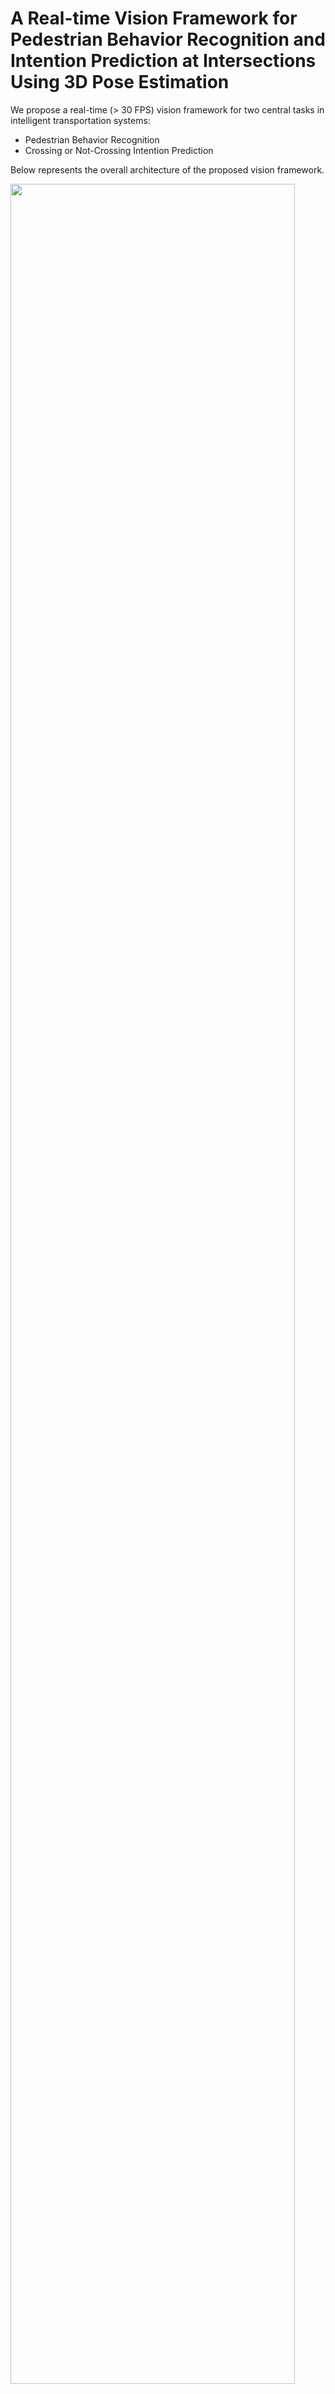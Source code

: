 # A Real-time Vision Framework for Pedestrian Behavior Recognition and Intention Prediction at Intersections Using 3D Pose Estimation


We propose a real-time (> 30 FPS) vision framework for two central tasks in intelligent transportation systems:

- Pedestrian Behavior Recognition
- Crossing or Not-Crossing Intention Prediction

Below represents the overall architecture of the proposed vision framework.

<p float="center">
  <img src="data/figures/overall_architecture.png" width="95%" />
</p>

Receiving a sequence of image frames, the proposed framework 1) extracts both 3D and 2D pose of pedestrian of interest in addition to V2P and environment contexts, 2) analyzes the behavior of the pedestrian and 3) predicts the intention of crossing or not-crossing.

<p float="center">
  <img src="data/figures/pose_eg_2d.png" width="49%" />
  <img src="data/figures/pose_eg_3d.png" width="49%" />
</p>

Our project includes the following software packages

- [Multi-object tracker](multi_object_tracker/mot.py)
- [Human pose analyzer (projection of 3D pose to 2D imaging planes)](demo_2d_3d_joints.py)
- [Feature (V2P &amp; environmental contexts) extractor](demo_feature_extraction.py)
- [Trainer and tester for intention prediction](intention_prediction/main.py) [(+ raw data)](intention_prediction/data_raw)

> [**A Real-time Vision Framework for Pedestrian Behavior Recognition and Intention Prediction at Intersections Using 3D Pose Estimation**](https://arxiv.org/abs/2009.10868),
> [Ue-Hwan Kim](https://github.com/Uehwan), [Dongho Ka](https://stslabblog.wordpress.com/people/), [Hwasoo Yea](https://stslabblog.wordpress.com/people/), [Jong-Hwan Kim](http://rit.kaist.ac.kr/home/jhkim/Biography_en),
> *IEEE Transactions on Intelligent Transportation Systems, Under Review, 2020*

## Getting Started

We implemented and tested our framework on Ubuntu 18.04 with python >= 3.6. It supports both GPU and CPU inference.

Clone the repo:

```bash
git clone https://github.com/Uehwan/VisionForPedestrian.git
```

Install the requirements using `virtualenv` or `conda`:

```bash
# pip
source scripts/install_pip.sh

# conda
source scripts/install_conda.sh
```

## Running the Demos

### 3D and 2D Pose Estimation: Behavior Analysis

Simply run the following:

```bash
python demo_2d_3d_joints.py
```

### Semantic Segmentation

Simply run the following:

```bash
python demo_semantic_segmentation.py
```

### Multi-Object Tracking and Feature Extraction

#### 1. Videos to Images

First, you need to extract images from video files by running

```bash
python demo_video_processing.py --root_dir PATH_TO_ROOT --output_dir PATH_TO_OUTPUT
```

The root_dir should look like this (this is to support processing of multiple videos at once):

```bash
|---- ROOT_DIR
|     |---- folder_1
|           |---- video_1.mp4
|           |---- video_2.mp4
|           |---- video_3.mp4
|     |---- folder_2
|           |---- video_1.mp4
```

After processing, the output_dir becomes the following structure:

```bash
|---- OUTPUT_DIR
|     |---- folder_1
|           |---- video_1
|                 |---- 000001.png
|                 |---- 000002.png
|                 |---- 000003.png
|           |---- video_2
|                 |---- 000001.png
|                 |---- 000002.png
|                 |---- 000003.png
|           |---- video_3
|                 |---- 000001.png
|                 |---- 000002.png
|                 |---- 000003.png
|     |---- folder_2
|           |---- video_1
|                 |---- 000001.png
|                 |---- 000002.png
|                 |---- 000003.png
```

#### 2. Detectors and Trackers

Next, you need to run detectors and object trackers.
Before running detectors and trackers, prepare vibe data by executing

```bash
source scripts/prepare_vibe_data.sh
```

Then,

```bash
python demo_detection.py --root_dir PATH_TO_ROOT --output_dir PATH_TO_OUTPUT
```

Here, the root_path is same as the output_dir of the previous step (demo_video_processing)

#### 3. Labeling Crosswalks

Before you extract features for intention prediction, you need to label crosswalk positions by running

```bash
python demo_label_crosswalk.py --root_dir PATH_TO_ROOT
```

To label the entrance of each crosswalk, click two ends of each crosswalk sequentially. Then, the script will automatically save the labeling result. For example, click cw1-endpoint1 => cw1-endpoint2 => cw2-endpoint1 => cw2-endpoint2 => cw3-endpoint1 => ...

(You can run "demo_crosswalk.py" for the automatic crosswalk detection with tensorflow > 2.1, but the performance is not satisfactory)

If you're working on a single scene, you can simply insert the crosswalk position in the [demo_feature_extraction.py](demo_feature_extraction.py) file

#### 4. Identifying Same Pedestrians and Labeling Signal Phase

Since the object detector and tracker are not perfect, you need to label the same object ids.

Provide the same pedestrian labels as the following format (xlsx or csv in one column) for each video file and put them in the 'data_annotation' folder (you could name them as 'date_id_pedestrian.xlsx').

```
p_id_match
1,3,5
10,15,22,55
32
59
```

For signal phases, follow the below format for each video and put them in the 'data_annotation' folder (name them as 'date_id_signal.xlsx').
```
signal_phase    frame
Green           1558
Flashing Green  1888
Red	            2308
Green           2966
Flashing Green  3296
Red             3716
Green           6989
```

In the above example, the signal is green for frames in the range of (0, 1558].

#### 5. Extract Pedestrian and Vehicle Features

Then, run the below

```bash
python demo_feature_extraction.py --root_dir DIR_TO_DATA_PICKLE
```

After extracting features, divide them into 'train', 'val', and 'test' sets. For this, make three directories ('train', 'val', and 'test' inside 'data_csv') and put each csv in the corresponding to each split directory.

### Training and Testing the Performance of Intention Prediction

```bash
# For other configurations, refer to experiment_graph.sh & experiment_table.sh
cd intention_prediction
python main.py \
    --exp_name "GRU_ST_CSO_l2_h32_F05_CL05" \
    --model_type "gru" \
    --num_layers 2 \
    --hidden_size 32 \
    --future_stamps 0.5 \
    --num_output 1 \
    --context_length 0.5
```

You can run the following to retrieve the evaluation results reported in our manuscript.

```bash
python plot_results.py
```

## Evaluation Results

<p float="center">
  <img src="data/figures/intention_FFNN_ST.png" width="32%" />
  <img src="data/figures/intention_gru_ST.png" width="32%" />
  <img src="data/figures/intention_transformer_ST.png" width="32%" />
</p>

<p float="center">
  <img src="data/figures/intention_FFNN_MT.png" width="32%" />
  <img src="data/figures/intention_gru_MT.png" width="32%" />
  <img src="data/figures/intention_transformer_MT.png" width="32%" />
</p>

## Citation

If you find this project helpful, please consider citing this project in your publications. The following is the BibTeX of our work.

```bibtex
@inproceedings{kim2020a,
  title={A Real-time Vision Framework for Pedestrian Behavior Recognition and Intention Prediction at Intersections Using 3D Pose Estimation},
  author={Kim Ue-Hwan, Ka Dongho, Yeo Hwasoo, Kim Jong-Hwan},
  journal = {arXiv preprint arXiv:2009.10868},
  year = {2020}
}
```

## License

This code is available for **non-commercial scientific research purposes**. Third-party datasets and software are subject to their respective licenses.

## Acknowledgments

We base our project on the following repositories:

- 3D Pose Estimation: [VIBE](https://github.com/mkocabas/VIBE)
- Multiple People Tracking: [MPT](https://github.com/mkocabas/multi-person-tracker)
- Object Detecctor: [Yolov3](https://github.com/mkocabas/yolov3-pytorch)
- Semantic Segmetation: [HRNetV2](https://github.com/CSAILVision/semantic-segmentation-pytorch)

This work was supported by Institute for Information & communications Technology Promotion (IITP) grant funded by the Korea government (MSIT) (No.2020-0-00440, Development of Artificial Intelligence Technology that Continuously Improves Itself as the Situation Changes in the Real World)
